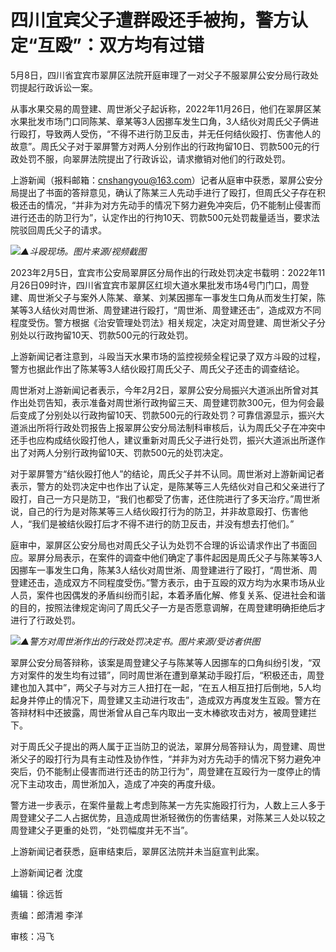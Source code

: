 # 四川宜宾父子遭群殴还手被拘，警方认定“互殴”：双方均有过错

5月8日，四川省宜宾市翠屏区法院开庭审理了一对父子不服翠屏公安分局行政处罚提起行政诉讼一案。

从事水果交易的周登建、周世淅父子起诉称，2022年11月26日，他们在翠屏区某水果批发市场门口同陈某、章某等3人因挪车发生口角，3人结伙对周氏父子俩进行殴打，导致两人受伤，“不得不进行防卫反击，并无任何结伙殴打、伤害他人的故意”。周氏父子对于翠屏警方对两人分别作出的行政拘留10日、罚款500元的行政处罚不服，向翠屏法院提出了行政诉讼，请求撤销对他们的行政处罚。

上游新闻（报料邮箱：cnshangyou@163.com）记者从庭审中获悉，翠屏公安分局提出了书面的答辩意见，确认了陈某三人先动手进行了殴打，但周氏父子存在积极还击的情况，“并非为对方先动手的情况下努力避免冲突后，仍不能制止侵害而进行还击的防卫行为”，认定作出的行拘10天、罚款500元处罚裁量适当，要求法院驳回周氏父子的请求。

![](https://inews.gtimg.com/om_bt/ONIJQtosmcLDNvKHBAFbFND4QaVnru9d9y-K1vuX_AIoUAA/1000)_▲斗殴现场。图片来源/视频截图_

2023年2月5日，宜宾市公安局翠屏区分局作出的行政处罚决定书载明：2022年11月26日09时许，四川省宜宾市翠屏区红坝大道水果批发市场4号门门口，周登建、周世淅父子与案外人陈某、章某、刘某因挪车一事发生口角从而发生打架，陈某等3人结伙对周世淅、周登建进行殴打，“周世淅、周登建还击”，造成双方不同程度受伤。警方根据《治安管理处罚法》相关规定，决定对周登建、周世淅父子分别处以行政拘留10天、罚款500元的行政处罚。

上游新闻记者注意到，斗殴当天水果市场的监控视频全程记录了双方斗殴的过程，警方也据此作出了陈某等3人结伙殴打周氏父子、周氏父子还击的调查结论。

周世淅对上游新闻记者表示，今年2月2日，翠屏公安分局振兴大道派出所曾对其作出处罚告知，表示准备对周世淅行政拘留三天、周登建罚款300元，但为何会最后变成了分别处以行政拘留10天、罚款500元的行政处罚？可靠信源显示，振兴大道派出所将行政处罚报告上报翠屏公安分局法制科审核后，认为周氏父子在冲突中还手也应构成结伙殴打他人，建议重新对周氏父子进行处罚，振兴大道派出所遂作出了对两人分别行政拘留10天、罚款500元的处罚决定。

对于翠屏警方“结伙殴打他人”的结论，周氏父子并不认同。周世淅对上游新闻记者表示，警方的处罚决定中也作出了认定，是陈某等三人先结伙对自己和父亲进行了殴打，自己一方只是防卫，“我们也都受了伤害，还住院进行了多天治疗。”周世淅说，自己的行为是对陈某等三人结伙殴打行为的防卫，并非故意殴打、伤害他人，“我们是被结伙殴打后才不得不进行的防卫反击，并没有想去打他们。”

庭审中，翠屏区公安分局也对周氏父子认为处罚不合理的诉讼请求作出了书面回应。翠屏分局表示，在案件的调查中他们确定了事件起因是周氏父子与陈某等3人因挪车一事发生口角，陈某3人结伙对周世淅、周登建进行了殴打，“周世淅、周登建还击，造成双方不同程度受伤。”警方表示，由于互殴的双方均为水果市场从业人员，案件也因偶发的矛盾纠纷而引起，本着矛盾化解、修复关系、促进社会和谐的目的，按照法律规定询问了周氏父子一方是否愿意调解，在周登建明确拒绝后才进行了行政处罚。

![](https://inews.gtimg.com/om_bt/O8tsezNKAa8sVRXECAvPW_orOCf72lSsjg_J1AkA9kZ2sAA/1000)_▲警方对周世淅作出的行政处罚决定书。图片来源/受访者供图_

翠屏公安分局答辩称，该案是周登建父子与陈某等人因挪车的口角纠纷引发，“双方对案件的发生均有过错”，同时周世淅在遭到章某动手殴打后，“积极还击，周登建也加入其中”，两父子与对方三人扭打在一起，“在五人相互扭打后倒地，5人均起身并停止的情况下，周登建又主动进行攻击”，造成双方再度发生互殴。警方在答辩材料中还披露，周世淅曾从自己车内取出一支木棒欲攻击对方，被周登建拦下。

对于周氏父子提出的两人属于正当防卫的说法，翠屏分局答辩认为，周登建、周世淅父子的殴打行为具有主动性及协作性，“并非为对方先动手的情况下努力避免冲突后，仍不能制止侵害而进行还击的防卫行为”，周登建在互殴行为一度停止的情况下主动攻击，周世淅加入，造成了冲突的再度升级。

警方进一步表示，在案件量裁上考虑到陈某一方先实施殴打行为，人数上三人多于周登建父子二人占据优势，且造成周世淅轻微伤的伤害结果，对陈某三人处以较之周登建父子更重的处罚，“处罚幅度并无不当”。

上游新闻记者获悉，庭审结束后，翠屏区法院并未当庭宣判此案。

上游新闻记者 沈度

编辑：徐远哲

责编：郎清湘 李洋

审核：冯飞

